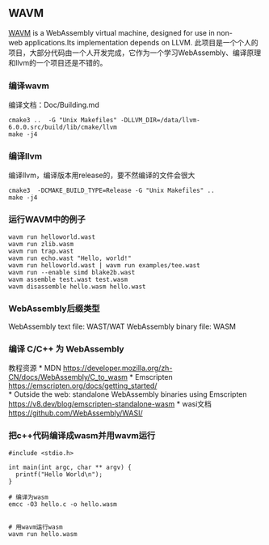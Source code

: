 ## WAVM
[WAVM](https://github.com/WAVM/WAVM) is a WebAssembly virtual machine, designed for use in non-web applications.Its implementation depends on LLVM.
此项目是一个个人的项目，大部分代码由一个人开发完成，它作为一个学习WebAssembly、编译原理和llvm的一个项目还是不错的。

### 编译wavm
编译文档：Doc/Building.md

```
cmake3 ..  -G "Unix Makefiles" -DLLVM_DIR=/data/llvm-6.0.0.src/build/lib/cmake/llvm
make -j4
```

### 编译llvm
编译llvm，编译版本用release的，要不然编译的文件会很大
```
cmake3  -DCMAKE_BUILD_TYPE=Release -G "Unix Makefiles" ..
make -j4
```


### 运行WAVM中的例子
```
wavm run helloworld.wast
wavm run zlib.wasm
wavm run trap.wast
wavm run echo.wast "Hello, world!"
wavm run helloworld.wast | wavm run examples/tee.wast
wavm run --enable simd blake2b.wast
wavm assemble test.wast test.wasm
wavm disassemble hello.wasm hello.wast
```


### WebAssembly后缀类型
WebAssembly text file: WAST/WAT
WebAssembly binary file: WASM




### 编译 C/C++ 为 WebAssembly
教程资源
* MDN
https://developer.mozilla.org/zh-CN/docs/WebAssembly/C_to_wasm
* Emscripten
https://emscripten.org/docs/getting_started/
* Outside the web: standalone WebAssembly binaries using Emscripten
https://v8.dev/blog/emscripten-standalone-wasm
* wasi文档
https://github.com/WebAssembly/WASI/


### 把c++代码编译成wasm并用wavm运行
```
#include <stdio.h>

int main(int argc, char ** argv) {
  printf("Hello World\n");
}
```


```
# 编译为wasm
emcc -O3 hello.c -o hello.wasm


# 用wavm运行wasm
wavm run hello.wasm
```